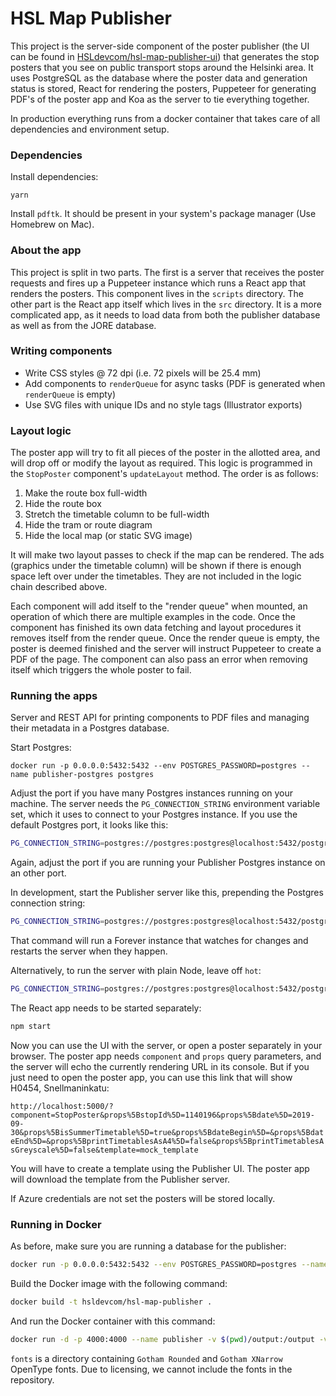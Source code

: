 # HSL Map Publisher

This project is the server-side component of the poster publisher (the UI can be found in [HSLdevcom/hsl-map-publisher-ui](https://github.com/HSLdevcom/hsl-map-publisher-ui)) that generates the stop posters that you see on public transport stops around the Helsinki area. It uses PostgreSQL as the database where the poster data and generation status is stored, React for rendering the posters, Puppeteer for generating PDF's of the poster app and Koa as the server to tie everything together.

In production everything runs from a docker container that takes care of all dependencies and environment setup.

### Dependencies

Install dependencies:

```
yarn
```

Install `pdftk`. It should be present in your system's package manager (Use Homebrew on Mac).

### About the app

This project is split in two parts. The first is a server that receives the poster requests and fires up a Puppeteer instance which runs a React app that renders the posters. This component lives in the `scripts` directory. The other part is the React app itself which lives in the `src` directory. It is a more complicated app, as it needs to load data from both the publisher database as well as from the JORE database.

### Writing components

- Write CSS styles @ 72 dpi (i.e. 72 pixels will be 25.4 mm)
- Add components to `renderQueue` for async tasks (PDF is generated when `renderQueue` is empty)
- Use SVG files with unique IDs and no style tags (Illustrator exports)

### Layout logic

The poster app will try to fit all pieces of the poster in the allotted area, and will drop off or modify the layout as required. This logic is programmed in the `StopPoster` component's `updateLayout` method. The order is as follows:

1. Make the route box full-width
2. Hide the route box
3. Stretch the timetable column to be full-width
4. Hide the tram or route diagram
5. Hide the local map (or static SVG image)

It will make two layout passes to check if the map can be rendered. The ads (graphics under the timetable column) will be shown if there is enough space left over under the timetables. They are not included in the logic chain described above.

Each component will add itself to the "render queue" when mounted, an operation of which there are multiple examples in the code. Once the component has finished its own data fetching and layout procedures it removes itself from the render queue. Once the render queue is empty, the poster is deemed finished and the server will instruct Puppeteer to create a PDF of the page. The component can also pass an error when removing itself which triggers the whole poster to fail.

### Running the apps

Server and REST API for printing components to PDF files and managing their metadata in a Postgres database.

Start Postgres:

```
docker run -p 0.0.0.0:5432:5432 --env POSTGRES_PASSWORD=postgres --name publisher-postgres postgres
```

Adjust the port if you have many Postgres instances running on your machine. The server needs the `PG_CONNECTION_STRING` environment variable set, which it uses to connect to your Postgres instance. If you use the default Postgres port, it looks like this:

```bash
PG_CONNECTION_STRING=postgres://postgres:postgres@localhost:5432/postgres
```

Again, adjust the port if you are running your Publisher Postgres instance on an other port.

In development, start the Publisher server like this, prepending the Postgres connection string:

```bash
PG_CONNECTION_STRING=postgres://postgres:postgres@localhost:5432/postgres npm run server:hot
```

That command will run a Forever instance that watches for changes and restarts the server when they happen.

Alternatively, to run the server with plain Node, leave off `hot`:

```bash
PG_CONNECTION_STRING=postgres://postgres:postgres@localhost:5432/postgres npm run server
```

The React app needs to be started separately:

```bash
npm start
```

Now you can use the UI with the server, or open a poster separately in your browser. The poster app needs `component` and `props` query parameters, and the server will echo the currently rendering URL in its console. But if you just need to open the poster app, you can use this link that will show H0454, Snellmaninkatu:

`http://localhost:5000/?component=StopPoster&props%5BstopId%5D=1140196&props%5Bdate%5D=2019-09-30&props%5BisSummerTimetable%5D=true&props%5BdateBegin%5D=&props%5BdateEnd%5D=&props%5BprintTimetablesAsA4%5D=false&props%5BprintTimetablesAsGreyscale%5D=false&template=mock_template`

You will have to create a template using the Publisher UI. The poster app will download the template from the Publisher server.

If Azure credentials are not set the posters will be stored locally.

### Running in Docker

As before, make sure you are running a database for the publisher:

```bash
docker run -p 0.0.0.0:5432:5432 --env POSTGRES_PASSWORD=postgres --name publisher-postgres postgres
```

Build the Docker image with the following command:

```bash
docker build -t hsldevcom/hsl-map-publisher .
```

And run the Docker container with this command:

```bash
docker run -d -p 4000:4000 --name publisher -v $(pwd)/output:/output -v $(pwd)/fonts:/fonts --link publisher-postgres -e "PG_CONNECTION_STRING=postgres://postgres:postgres@publisher-postgres:5432/postgres" --shm-size=1G hsl-map-publisher
```

`fonts` is a directory containing `Gotham Rounded` and `Gotham XNarrow` OpenType fonts. Due to licensing, we cannot include the fonts in the repository.

